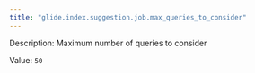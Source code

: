 ```yaml
---
title: "glide.index.suggestion.job.max_queries_to_consider"
---
```


Description: Maximum number of queries to consider

Value: `50`